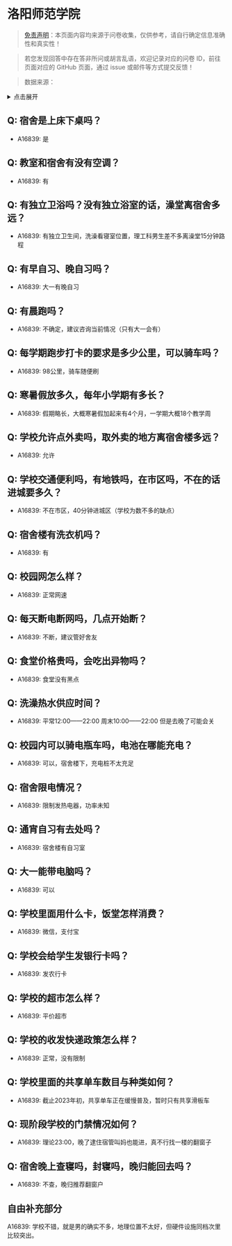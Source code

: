 # 洛阳师范学院

> [免责声明](https://colleges.chat/#_3)：本页面内容均来源于问卷收集，仅供参考，请自行确定信息准确性和真实性！

> 若您发现回答中存在答非所问或胡言乱语，欢迎记录对应的问卷 ID，前往页面对应的 GitHub 页面，通过 issue 或邮件等方式提交反馈！

> 数据来源：

<details><summary>点击展开</summary>
<ul>
<li>A16839: 匿名 (2023 年 02 月)</li>
</ul>
</details>

## Q: 宿舍是上床下桌吗？

- A16839: 是

## Q: 教室和宿舍有没有空调？

- A16839: 有

## Q: 有独立卫浴吗？没有独立浴室的话，澡堂离宿舍多远？

- A16839: 有独立卫生间，洗澡看寝室位置，理工科男生差不多离澡堂15分钟路程

## Q: 有早自习、晚自习吗？

- A16839: 大一有晚自习

## Q: 有晨跑吗？

- A16839: 不确定，建议咨询当前情况（只有大一会有）

## Q: 每学期跑步打卡的要求是多少公里，可以骑车吗？

- A16839: 98公里，骑车随便刷

## Q: 寒暑假放多久，每年小学期有多长？

- A16839: 假期略长，大概寒暑假加起来有4个月，一学期大概18个教学周

## Q: 学校允许点外卖吗，取外卖的地方离宿舍楼多远？

- A16839: 允许

## Q: 学校交通便利吗，有地铁吗，在市区吗，不在的话进城要多久？

- A16839: 不在市区，40分钟进城区（学校为数不多的缺点）

## Q: 宿舍楼有洗衣机吗？

- A16839: 有

## Q: 校园网怎么样？

- A16839: 正常网速

## Q: 每天断电断网吗，几点开始断？

- A16839: 不断，建议管好舍友

## Q: 食堂价格贵吗，会吃出异物吗？

- A16839: 食堂没有黑点

## Q: 洗澡热水供应时间？

- A16839: 平常12:00——22:00
周末10:00——22:00
但是去晚了可能会关

## Q: 校园内可以骑电瓶车吗，电池在哪能充电？

- A16839: 可以，宿舍楼下，充电桩不太充足

## Q: 宿舍限电情况？

- A16839: 限制发热电器，功率未知

## Q: 通宵自习有去处吗？

- A16839: 宿舍楼有自习室

## Q: 大一能带电脑吗？

- A16839: 可以

## Q: 学校里面用什么卡，饭堂怎样消费？

- A16839: 微信，支付宝

## Q: 学校会给学生发银行卡吗？

- A16839: 发农行卡

## Q: 学校的超市怎么样？

- A16839: 平价超市

## Q: 学校的收发快递政策怎么样？

- A16839: 正常，没有限制

## Q: 学校里面的共享单车数目与种类如何？

- A16839: 截止2023年初，共享单车正在缓慢普及，暂时只有共享滑板车

## Q: 现阶段学校的门禁情况如何？

- A16839: 理论23:00，晚了逮住宿管叫妈也能进，真不行找一楼的翻窗子

## Q: 宿舍晚上查寝吗，封寝吗，晚归能回去吗？

- A16839: 不查，晚归推荐翻窗户

## 自由补充部分

A16839: 学校不错，就是男的确实不多，地理位置不太好，但硬件设施同档次里比较突出。